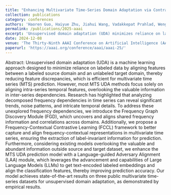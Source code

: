 ```yaml
---
title: "Enhancing Multivariate Time-Series Domain Adaptation via Contrastive Frequency Graph Discovery and Language-Guided Adversary Alignment"
collection: publications
category: conferences
authors: 'Haoren Guo, Haiyue Zhu, Jiahui Wang, Vadakkepat Prahlad, Weng Khuen Ho, Tong Heng Lee'
permalink: /publications/2025-aaai
excerpt: 'Unsupervised domain adaptation (UDA) minimizes reliance on labeled data by aligning features between a labeled source domain and an unlabeled target domain, making it effective for multivariate time series (MTS) prediction. Existing MTS UDA methods often overlook inter-series dependencies and frequency-domain insights. To address this, the proposed Frequency Graph Discovery (FGD) module uncovers shared frequency information, while the Frequency-Contextual Contrastive Learning (FCCL) framework aligns frequency-contextual representations for label-invariant prediction. Additionally, the Language-guided Adversary Alignment (LAA) module leverages large language models (LLMs) to enhance alignment using text-encoded labeled embeddings. This approach achieves state-of-the-art results on public MTS datasets.'
date: 2024-12-08
venue: 'The Thirty-Ninth AAAI Conference on Artificial Intelligence (AAAI-25)'
paperurl: 'https://aaai.org/conference/aaai/aaai-25/'
---
```


Abstract:
Unsupervised domain adaptation (UDA) is a machine learning approach designed to minimize reliance on labeled data by aligning features between a labeled source domain and an unlabeled target domain, thereby reducing feature discrepancies, which is efficient for multivariate time series (MTS) prediction. However, most MTS UDA methods focus solely on aligning intra-series temporal features, overlooking the valuable information in inter-series dependencies. Research has highlighted that analyzing decomposed frequency dependencies in time series can reveal significant trends, noise patterns, and intricate temporal details.
To address these unexplored frequency dependencies, we introduce the Frequency Graph Discovery Module (FGD), which uncovers and aligns shared frequency information and correlations across domains. Additionally, we propose a Frequency-Contextual Contrastive Learning (FCCL) framework to better capture and align frequency-contextual representations in multivariate time series, ensuring the extraction of label-invariant information for prediction. Furthermore, considering existing models overlooking the valuable and abundant information outside source and target dataset, we enhance the MTS UDA prediction model with a Language-guided Adversary Alignment (LAA) module, which leverages the advancement and capabilities of Large Language Models (LLMs) to get text-encoded labeled embeddings and align the classification features, thereby improving prediction accuracy.
Our model achieves state-of-the-art results on three public multivariate time-series datasets for unsupervised domain adaptation, as demonstrated by empirical results.
